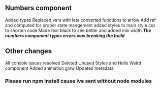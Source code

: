 ## Numbers component
Added types
Replaced vars with lets
converted functions to arrow
Add ref and computed for proper state mangement
added styles to main style css to shorten code
Made text black to see better and added min width
***The numbers component types errors was breaking the build***

## Other changes
All console issues resolved
Deleted Unused Styles and Hello Wolrd component
Added animation glow 
Updated metadata

### Please run npm install cause Ive sent without node modules
